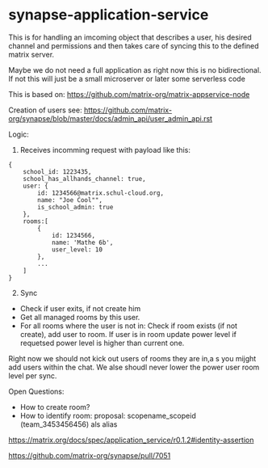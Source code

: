 # synapse-application-service

This is for handling an imcoming  object that describes a user, his desired channel and permissions and then takes care of syncing this to the defined matrix server.

Maybe we do not need a full application as right now this is no bidirectional. If not this will just be a small microserver or later some serverless code


This is based on: https://github.com/matrix-org/matrix-appservice-node

Creation of users see: https://github.com/matrix-org/synapse/blob/master/docs/admin_api/user_admin_api.rst

Logic:

1. Receives incomming request with payload like this:

```
{ 
    school_id: 1223435,
    school_has_allhands_channel: true,
    user: {
        id: 1234566@matrix.schul-cloud.org,
        name: "Joe Cool"",
        is_school_admin: true
    },
    rooms:[
        {
            id: 1234566,
            name: 'Mathe 6b',
            user_level: 10
        },
        ...
    ]
}
```

2. Sync

- Check if user exits, if not create him
- Get all managed rooms by this user.
- For all rooms where the user is not in: Check if room exists (if not create), add user to room. If user is in room update power level if requetsed power level is higher than current one.

Right now we should not kick out users of rooms they are in,a s you mijght add users within the chat. We alse shoudl never lower the power user room level per sync.


Open Questions:

- How to create room? 
- How to identify room: proposal: scopename_scopeid (team_3453456456) als alias

https://matrix.org/docs/spec/application_service/r0.1.2#identity-assertion

https://github.com/matrix-org/synapse/pull/7051
